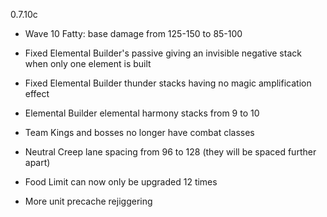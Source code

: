0.7.10c

- Wave 10 Fatty: base damage from 125-150 to 85-100

- Fixed Elemental Builder's passive giving an invisible negative stack when only one element is built

- Fixed Elemental Builder thunder stacks having no magic amplification effect

- Elemental Builder elemental harmony stacks from 9 to 10

- Team Kings and bosses no longer have combat classes

- Neutral Creep lane spacing from 96 to 128 (they will be spaced further apart)

- Food Limit can now only be upgraded 12 times

- More unit precache rejiggering
